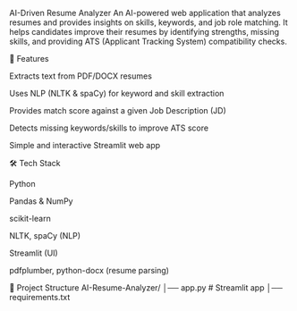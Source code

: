 AI-Driven Resume Analyzer
An AI-powered web application that analyzes resumes and provides insights on skills, keywords, and job role matching.
It helps candidates improve their resumes by identifying strengths, missing skills, and providing ATS (Applicant Tracking System) compatibility checks.

🚀 Features

Extracts text from PDF/DOCX resumes

Uses NLP (NLTK & spaCy) for keyword and skill extraction

Provides match score against a given Job Description (JD)

Detects missing keywords/skills to improve ATS score

Simple and interactive Streamlit web app

🛠️ Tech Stack

Python

Pandas & NumPy

scikit-learn

NLTK, spaCy (NLP)

Streamlit (UI)

pdfplumber, python-docx (resume parsing)

📂 Project Structure
AI-Resume-Analyzer/
│── app.py                # Streamlit app
│── requirements.txt
